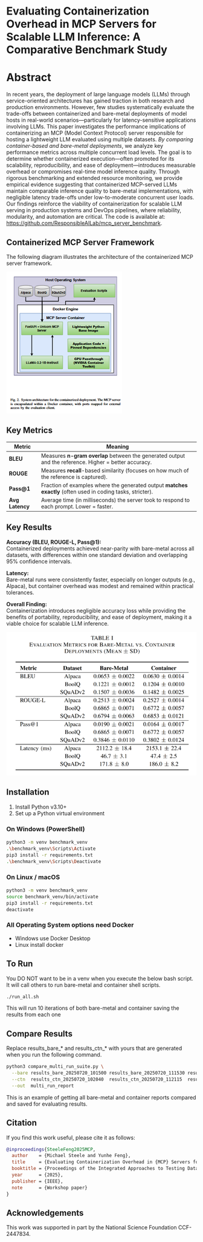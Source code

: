 # **Evaluating Containerization Overhead in MCP Servers for Scalable LLM Inference: A Comparative Benchmark Study**

# **Abstract**

In recent years, the deployment of large language models (LLMs) through service-oriented architectures has gained traction in both research and production environments. However, few studies systematically evaluate the trade-offs between containerized and bare-metal deployments of model hosts in real-world scenarios—particularly for latency-sensitive applications involving LLMs. This paper investigates the performance implications of containerizing an MCP (Model Context Protocol) server responsible for hosting a lightweight LLM evaluated using multiple datasets. _By comparing container-based and bare-metal deployments_, we analyze key performance metrics across multiple concurrent load levels. The goal is to determine whether containerized execution—often promoted for its scalability, reproducibility, and ease of deployment—introduces measurable overhead or compromises real-time model inference quality. Through rigorous benchmarking and extended resource monitoring, we provide empirical evidence suggesting that containerized MCP-served LLMs maintain comparable inference quality to bare-metal implementations, with negligible latency trade-offs under low-to-moderate concurrent user loads. Our findings reinforce the viability of containerization for scalable LLM serving in production systems and DevOps pipelines, where reliability, modularity, and automation are critical.
The code is available at: https://github.com/ResponsibleAILab/mcp_server_benchmark.

## Containerized MCP Server Framework

The following diagram illustrates the architecture of the containerized MCP server framework.

![Containerized MCP Server Framework](Images/ContainerizedMCPServerFramework.png)

## Key Metrics

| Metric          | Meaning                                                                                                     |
| --------------- | ----------------------------------------------------------------------------------------------------------- |
| **BLEU**        | Measures **n-gram overlap** between the generated output and the reference. Higher = better accuracy.       |
| **ROUGE**       | Measures **recall**-based similarity (focuses on how much of the reference is captured).                    |
| **Pass\@1**     | Fraction of examples where the generated output **matches exactly** (often used in coding tasks, stricter). |
| **Avg Latency** | Average time (in milliseconds) the server took to respond to each prompt. Lower = faster.                   |

## Key Results
**Accuracy (BLEU, ROUGE-L, Pass@1):**  
Containerized deployments achieved near-parity with bare-metal across all datasets, with differences within one standard deviation and overlapping 95% confidence intervals.

**Latency:**  
Bare-metal runs were consistently faster, especially on longer outputs (e.g., Alpaca), but container overhead was modest and remained within practical tolerances.

**Overall Finding:**  
Containerization introduces negligible accuracy loss while providing the benefits of portability, reproducibility, and ease of deployment, making it a viable choice for scalable LLM inference.

![Evaluation Metrics For Bare-Metal vs. Container Deployments (Mean + SD)](Images/ResultsTable.png)

## Installation
1. Install Python v3.10+
2. Set up a Python virtual environment

### On Windows (PowerShell)
```bash
python3 -m venv benchmark_venv
.\benchmark_venv\Scripts\Activate
pip3 install -r requirements.txt
.\benchmark_venv\Scripts\Deactivate
```

### On Linux / macOS
```bash
python3 -m venv benchmark_venv
source benchmark_venv/bin/activate
pip3 install -r requirements.txt
deactivate
```

### All Operating System options need Docker
- Windows use Docker Desktop
- Linux install docker

## To Run
You DO NOT want to be in a venv when you execute the below bash script. It will call others to run bare-metal and container shell scripts.

```bash
./run_all.sh
```
This will run 10 iterations of both bare-metal and container saving the results from each one

## Compare Results
Replace results_bare_* and results_ctn_* with yours that are generated when you run the following command.

```bash
python3 compare_multi_run_suite.py \
  --bare results_bare_20250720_101500 results_bare_20250720_111530 results_bare_20250720_121601 results_bare_20250720_131633 results_bare_20250720_141704 \
  --ctn  results_ctn_20250720_102040  results_ctn_20250720_112115  results_ctn_20250720_122146  results_ctn_20250720_132218  results_ctn_20250720_142249 \
  --out  multi_run_report
```
This is an example of getting all bare-metal and container reports compared and saved for evaluating results.

## **Citation**
If you find this work useful, please cite it as follows:

```bibtex
@inproceedings{SteeleFeng2025MCP,
  author    = {Michael Steele and Yunhe Feng},
  title     = {Evaluating Containerization Overhead in {MCP} Servers for Scalable {LLM} Inference: A Comparative Benchmark Study},
  booktitle = {Proceedings of the Integrated Approaches to Testing Data-Centric {AI} Systems: Methods, Metrics, and Benchmarks Workshop at {IEEE} Artificial Intelligence x Software Engineering ({AIxSE})},
  year      = {2025},
  publisher = {IEEE},
  note      = {Workshop paper}
}
```

## **Acknowledgements**

This work was supported in part by the National Science Foundation CCF-2447834.

